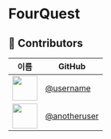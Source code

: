 # FourQuest

## 👥 Contributors

| 이름 | GitHub |
|------|--------|
| <img src="https://avatars.githubusercontent.com/u/12345678?v=4" width="50"/> | [@username](https://github.com/username) |
| <img src="https://avatars.githubusercontent.com/u/87654321?v=4" width="50"/> | [@anotheruser](https://github.com/anotheruser) |
